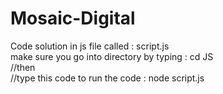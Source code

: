 ﻿# Mosaic-Digital
Code solution in js file called : script.js
<br>
make sure you go into directory by typing : cd JS
<br>
//then
<br>
//type this code to run the code :   node script.js
